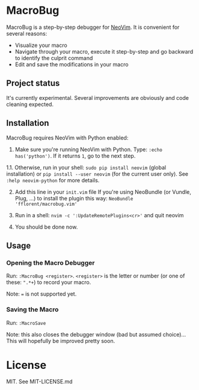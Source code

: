 # MacroBug
MacroBug is a step-by-step debugger for [NeoVim](https://github.com/neovim/neovim). It is convenient for several reasons:
* Visualize your macro
* Navigate through your macro, execute it step-by-step and go backward to identify the culprit command
* Edit and save the modifications in your macro

## Project status
It's currently experimental. Several improvements are obviously and code cleaning expected.

## Installation

MacroBug requires NeoVim with Python enabled:
1. Make sure you're running NeoVim with Python. Type: `:echo has('python')`. If it returns `1`, go to the next step.

 1.1. Otherwise, run in your shell: `sudo pip install neovim` (global installation) or `pip install --user neovim` (for the current user only). See `:help neovim-python` for more details.

2. Add this line in your `init.vim` file If you're using NeoBundle (or Vundle, Plug, ...) to install the plugin this way: `NeoBundle 'fflorent/macrobug.vim'`

3. Run in a shell: `nvim -c ':UpdateRemotePlugins<cr>'` and quit neovim

4. You should be done now.

## Usage
### Opening the Macro Debugger
Run: `:MacroBug <register>`. `<register>` is the letter or number (or one of these: `".*+`) to record your macro.

Note: `=` is not supported yet.

### Saving the Macro
Run: `:MacroSave`

Note: this also closes the debugger window (bad but assumed choice)... This will hopefully be improved pretty soon.

# License

MIT. See MIT-LICENSE.md
